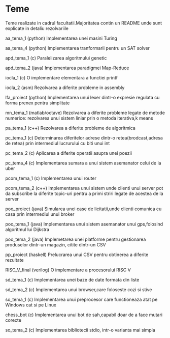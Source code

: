 # Teme
Teme realizate in cadrul facultatii.Majoritatea contin un README
unde sunt explicate in detaliu rezolvariile

aa_tema_1 (python)
Implementarea unei masini Turing

aa_tema_4 (python)
Implementarea tranformarii pentru un SAT solver

apd_tema_1 (c)
Paralelizarea algoritmului genetic

apd_tema_2 (java)
Implementarea paradigmei Map-Reduce

iocla_1 (c)
O implementare elementara a functiei printf

iocla_2 (asm)
Rezolvarea a diferite probleme in assembly

lfa_proiect (python)
Implementarea unui lexer dintr-o expresie regulata cu forma 
prenex pentru simplitate

mn_tema_1 (matlab/octave)
Rezolvarea a diferite probleme legate de metode numerice:
rezolvarea unui sistem liniar prin o metoda iterativa,k means

pa_tema_1 (c++)
Rezolvarea a diferite probleme de algoritmica

pc_tema_1 (c)
Determinarea diferitelor adrese dintr-o retea(brodcast,adresa de retea)
prin intermediul lucrurului cu biti unui int

pc_tema_2 (c)
Aplicarea a diferite operatii asupra unei poezii

pc_tema_4 (c)
Implementarea sumara a unui sistem asemanator celui de la uber

pcom_tema_1 (c)
Implementarea unui router

pcom_tema_2 (c++)
Implementarea unui sistem unde clienti unui server pot da subscribe la
diferite topic-uri pentru a primi striri legate de acestea de la server

poo_proiect (java)
Simularea unei case de licitatii,unde clienti comunica cu casa prin 
intermediul unui broker

poo_tema_1 (java)
Implementarea unui sistem asemanator unui gps,folosind algoritmul lui
Dijkstra

poo_tema_2 (java)
Implemetarea unei platforme pentru gestionarea produselor dintr-un magazin,
citite dintr-un CSV

pp_proiect (haskell)
Prelucrarea unui CSV pentru obtinerea a diferite rezultate

RISC_V_final (verilog)
O implementare a procesorului RISC V

sd_tema_1 (c)
Implementarea unei baze de date formata din liste

sd_tema_2 (c)
Implementarea unui browser,care foloseste cozi si stive

so_tema_1 (c)
Implementarea unui preprocesor care functioneaza atat pe Windows cat si pe Linux

chess_bot (c)
Implementarea unui bot de sah,capabil doar de a face mutari corecte

so_tema_2 (c)
Implementarea bibliotecii stdio, intr-o varianta mai simpla
